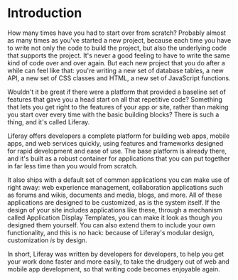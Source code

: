 # Introduction 

How many times have you had to start over from scratch? Probably almost as many
times as you've started a new project, because each time you have to write not
only the code to build the project, but also the underlying code that supports
the project. It's never a good feeling to have to write the same kind of code
over and over again. But each new project that you do after a while can feel
like that: you're writing a new set of database tables, a new API, a new set of
CSS classes and HTML, a new set of JavaScript functions. 

Wouldn't it be great if there were a platform that provided a baseline set of
features that gave you a head start on all that repetitive code? Something that
lets you get right to the features of your app or site, rather than making you
start over every time with the basic building blocks? There is such a thing, and
it's called Liferay. 

Liferay offers developers a complete platform for building web apps, mobile
apps, and web services quickly, using features and frameworks designed for rapid
development and ease of use. The base platform is already there, and it's built
as a robust container for applications that you can put together in far less
time than you would from scratch. 

It also ships with a default set of common applications you can make use of
right away: web experience management, collaboration applications such as forums
and wikis, documents and media, blogs, and more. All of these applications are
designed to be customized, as is the system itself. If the design of your site
includes applications like these, through a mechanism called Application Display
Templates, you can make it look as though you designed them yourself. You can
also extend them to include your own functionality, and this is no hack: because
of Liferay's modular design, customization *is* by design. 

In short, Liferay was written by developers for developers, to help you get your
work done faster and more easily, to take the drudgery out of web and mobile app
development, so that writing code becomes enjoyable again. 


